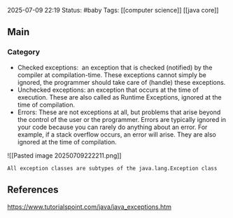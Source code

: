 2025-07-09 22:19
Status: #baby
Tags: [[computer science]] [[java core]]
## Main
### Category
- Checked exceptions:  an exception that is checked (notified) by the compiler at compilation-time. These exceptions cannot simply be ignored, the programmer should take care of (handle) these exceptions.
- Unchecked exceptions: an exception that occurs at the time of execution. These are also called as Runtime Exceptions, ignored at the time of compilation.
- Errors: These are not exceptions at all, but problems that arise beyond the control of the user or the programmer. Errors are typically ignored in your code because you can rarely do anything about an error. For example, if a stack overflow occurs, an error will arise. They are also ignored at the time of compilation.

![[Pasted image 20250709222211.png]]

	All exception classes are subtypes of the java.lang.Exception class

## References
https://www.tutorialspoint.com/java/java_exceptions.htm